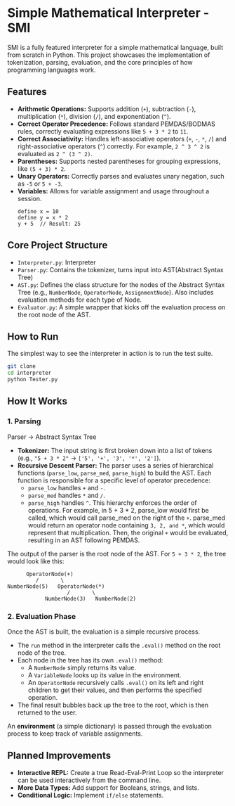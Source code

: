 # Simple Mathematical Interpreter - SMI

SMI is a fully featured interpreter for a simple mathematical language, built from scratch in Python. This project showcases the implementation of tokenization, parsing, evaluation, and the core principles of how programming languages work.

## Features

-   **Arithmetic Operations:** Supports addition (`+`), subtraction (`-`), multiplication (`*`), division (`/`), and exponentiation (`^`).
-   **Correct Operator Precedence:** Follows standard PEMDAS/BODMAS rules, correctly evaluating expressions like `5 + 3 * 2` to `11`.
-   **Correct Associativity:** Handles left-associative operators (`+`, `-`, `*`, `/`) and right-associative operators (`^`) correctly. For example, `2 ^ 3 ^ 2` is evaluated as `2 ^ (3 ^ 2)`.
-   **Parentheses:** Supports nested parentheses for grouping expressions, like `(5 + 3) * 2`.
-   **Unary Operators:** Correctly parses and evaluates unary negation, such as `-5` or `5 + -3`.
-   **Variables:** Allows for variable assignment and usage throughout a session.
    ```
    define x = 10
    define y = x * 2
    y + 5  // Result: 25
    ```

## Core Project Structure

-   `Interpreter.py`: Interpreter
-   `Parser.py`: Contains the tokenizer, turns input into AST(Abstract Syntax Tree)
-   `AST.py`: Defines the class structure for the nodes of the Abstract Syntax Tree (e.g., `NumberNode`, `OperatorNode`, `AssignmentNode`). Also includes evaluation methods for each type of Node.
-   `Evaluator.py`: A simple wrapper that kicks off the evaluation process on the root node of the AST.


## How to Run

The simplest way to see the interpreter in action is to run the test suite.

```bash
git clone 
cd interpreter
python Tester.py
```

## How It Works

### 1. Parsing

Parser -> Abstract Syntax Tree

-   **Tokenizer:** The input string is first broken down into a list of tokens (e.g., `"5 + 3 * 2"` -> `['5', '+', '3', '*', '2']`).
-   **Recursive Descent Parser:** The parser uses a series of hierarchical functions (`parse_low`, `parse_med`, `parse_high`) to build the AST. Each function is responsible for a specific level of operator precedence:
    -   `parse_low` handles `+` and `-`.
    -   `parse_med` handles `*` and `/`.
    -   `parse_high` handles `^`.
    This hierarchy enforces the order of operations. For example, in 5 + 3 * 2, parse_low would first be called, which would call parse_med on the right of the `+`. parse_med would return an operator node containing `3, 2, and *`, which would represent that multiplication. Then, the original `+` would be evaluated, resulting in an AST following PEMDAS.

The output of the parser is the root node of the AST. For `5 + 3 * 2`, the tree would look like this:

```
      OperatorNode(+)
         /       \
NumberNode(5)   OperatorNode(*)
                   /       \
            NumberNode(3)   NumberNode(2)
```

### 2. Evaluation Phase

Once the AST is built, the evaluation is a simple recursive process.

-   The `run` method in the interpreter calls the `.eval()` method on the root node of the tree.
-   Each node in the tree has its own `.eval()` method:
    -   A `NumberNode` simply returns its value.
    -   A `VariableNode` looks up its value in the environment.
    -   An `OperatorNode` recursively calls `.eval()` on its left and right children to get their values, and then performs the specified operation.
-   The final result bubbles back up the tree to the root, which is then returned to the user.

An **environment** (a simple dictionary) is passed through the evaluation process to keep track of variable assignments.

## Planned Improvements

-   **Interactive REPL:** Create a true Read-Eval-Print Loop so the interpreter can be used interactively from the command line.
-   **More Data Types:** Add support for Booleans, strings, and lists.
-   **Conditional Logic:** Implement `if/else` statements.
